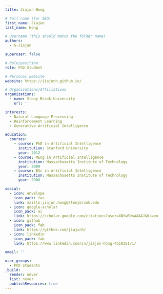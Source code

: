```yaml
---
title: Jiajun Hong

# Full name (for SEO)
first_name: Jiajun
last_name: Hong

# Username (this should match the folder name)
authors:
  - G-Jiajun

superuser: false

# Role/position
role: PhD Student

# Personal website
website: https://jiajunh.github.io/

# Organizations/Affiliations
organizations:
  - name: Stony Brook University
    url: ''

interests:
  - Natural Language Processing
  - Reinforcement Learning
  - Generative Artificial Intelligence

education:
  courses:
    - course: PhD in Artificial Intelligence
      institution: Stanford University
      year: 2012
    - course: MEng in Artificial Intelligence
      institution: Massachusetts Institute of Technology
      year: 2009
    - course: BSc in Artificial Intelligence
      institution: Massachusetts Institute of Technology
      year: 2008

social:
  - icon: envelope
    icon_pack: fas
    link: mailto:jiajun.hong@stonybrook.edu
  - icon: google-scholar
    icon_pack: ai
    link: https://scholar.google.com/citations?user=XNYwROsAAAAJ&hl=en
  - icon: github
    icon_pack: fab
    link: https://github.com/jiajunh/
  - icon: linkedin
    icon_pack: fab
    link: https://www.linkedin.com/in/jiajun-hong-4b1035171/

email: ''

user_groups:
  - PhD Students
_build:
  render: never
  list: never
  publishResources: true
---
```

